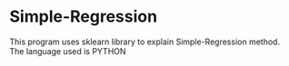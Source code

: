 # Simple-Regression
This program uses sklearn library to explain Simple-Regression method.
The language used is PYTHON
